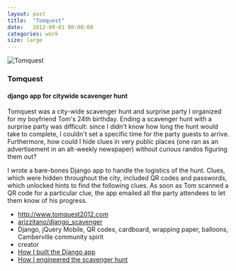 ```yaml
---
layout: post
title:  "Tomquest"
date:   2012-09-01 00:00:00
categories: work
size: large
---
```


<div class="banner">
    <img src="/img/tomquestThumb.jpg" alt="Tomquest" class="workThumb"/>
    <div class="title">
        <h3>Tomquest</h3>
        <h4>django app for citywide scavenger hunt</h4>
    </div>
</div>

<div class="detail">
    <p>
        Tomquest was a city-wide scavenger hunt and surprise party I organized for my boyfriend Tom's 24th birthday. Ending a scavenger hunt with a surprise party was difficult: since I didn't know how long the hunt would take to complete, I couldn't set a specific time for the party guests to arrive. Furthermore, how could I hide clues in very public places (one ran as an advertisement in an alt-weekly newspaper) without curious randos figuring them out?
    </p>
    <p>
        I wrote a bare-bones Django app to handle the logistics of the hunt. Clues, which were hidden throughout the city, included QR codes and passwords, which unlocked hints to find the following clues. As soon as Tom scanned a QR code for a particular clue, the app emailed all the party attendees to let them know of his progress.
    </p>
    <ul class="workMeta">
        <li class="link"><a href="http://www.tomquest2012.com" target="_blank">http://www.tomquest2012.com</a></li>
        <li class="github"><a href="https://github.com/arizzitano/django_scavenger">arizzitano/django_scavenger</a></li>
        <li class="builtWith">Django, jQuery Mobile, QR codes, cardboard, wrapping paper, balloons, Camberville community spirit</li>
        <li class="role">creator</li>
        <li class="readMore"><a href="{% post_url 2012-09-05-tomquest-how-i-used-django-to-throw-a-kickass-party %}">How I built the Django app</a></li>
        <li class="readMore"><a href="{% post_url 2012-09-10-tomquest-part-2-the-surprise %}">How I engineered the scavenger hunt</a></li>
    </ul>
</div>
